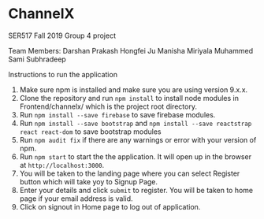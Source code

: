 # ChannelX
SER517 Fall 2019 Group 4 project

Team Members:
Darshan Prakash
Hongfei Ju
Manisha Miriyala
Muhammed Sami
Subhradeep 

Instructions to run the application
1. Make sure npm is installed and make sure you are using version 9.x.x.
2. Clone the repository and run ```npm install``` to install node modules in Frontend/channelx/ which is the project root directory.
3. Run ```npm install --save firebase``` to save firebase modules.
4. Run ```npm install --save bootstrap``` and ```npm install --save reactstrap react react-dom``` to save bootstrap modules
5. Run ```npm audit fix``` if there are any warnings or error with your version of npm.
6. Run ```npm start``` to start the the application. It will open up in the browser at ```http://localhost:3000```.
7. You will be taken to the landing page where you can select Register button which will take yoy to Signup Page.
8. Enter your details and click ```submit``` to register. You will be taken to home page if your email address is valid.
9. Click on signout in Home page to log out of application.
